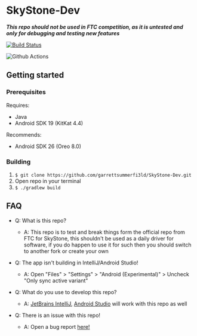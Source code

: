 # SkyStone-Dev

***This repo should not be used in FTC competition, as it is untested and only for debugging and testing new features***

[![Build Status](https://travis-ci.org/garrettsummerfi3ld/SkyStone-Dev.svg?branch=master)](https://travis-ci.org/garrettsummerfi3ld/SkyStone-Dev)

![Github Actions](https://github.com/garrettsummerfi3ld/SkyStone-Dev/workflows/Android%20CI/badge.svg)

## Getting started

### Prerequisites

Requires:
- Java
- Android SDK 19 (KitKat 4.4)

Recommends:
- Android SDK 26 (Oreo 8.0)

### Building

1. `$ git clone https://github.com/garrettsummerfi3ld/SkyStone-Dev.git`
2. Open repo in your terminal
3. `$ ./gradlew build`

## FAQ

* Q: What is this repo?
    * A: This repo is to test and break things form the official repo from FTC for SkyStone, this shouldn't be used as a daily driver for software, if you do happen to use it for such then you should switch to another fork or create your own

* Q: The app isn't building in IntelliJ/Android Studio!
    * A: Open "Files" > "Settings" > "Android (Experimental)" > Uncheck "Only sync active variant"

* Q: What do you use to develop this repo?
    * A: [JetBrains IntelliJ](https://www.jetbrains.com/idea/), [Android Studio](https://developer.android.com/studio) will work with this repo as well

* Q: There is an issue with this repo!
    * A: Open a bug report [here!](https://github.com/garrettsummerfi3ld/SkyStone-Dev/issues/new/choose)    
